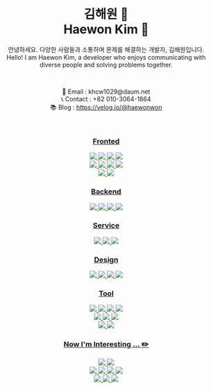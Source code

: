 <div align="center">
  <h1>김해원 🌊<br>Haewon Kim 🐳<br></h1>
  <p>안녕하세요. 다양한 사람들과 소통하며 문제를 해결하는 개발자, 김해원입니다.<br>Hello! I am Haewon Kim, a developer who enjoys communicating with diverse people and solving problems together.</p>
</div><br>

<div align="center">
  <p>📧 Email : khcw1029@daum.net<br>📞 Contact : +82 010-3064-1864<br>📚 Blog : <a href="https://velog.io/@haewonwon">https://velog.io/@haewonwon</p>
  <!--   <img src="https://img.shields.io/badge/LinkedIn-0077B5?style=for-the-badge&logo=linkedin&logoColor=white"/> -->
</div><br>

<div align="center">
  <h3>Fronted</h3>
  <img src="https://img.shields.io/badge/HTML5-E34F26?style=for-the-badge&logo=html5&logoColor=white"/>
  <img src="https://img.shields.io/badge/CSS3-1572B6?style=for-the-badge&logo=css3&logoColor=white"/>
  <img src="https://img.shields.io/badge/JavaScript-F7DF1E?style=for-the-badge&logo=JavaScript&logoColor=white"/>
  <img src="https://img.shields.io/badge/TypeScript-007ACC?style=for-the-badge&logo=typescript&logoColor=white"/>
  <br>
  <img src="https://img.shields.io/badge/React-20232A?style=for-the-badge&logo=react&logoColor=61DAFB"/>
  <img src="https://img.shields.io/badge/Recoil-3578E5?style=for-the-badge&logo=recoil&logoColor=white"/>
  <img src="https://img.shields.io/badge/Redux-593D88?style=for-the-badge&logo=redux&logoColor=white"/>
  <img src="https://img.shields.io/badge/styled--components-DB7093?style=for-the-badge&logo=styled-components&logoColor=white"/>
  <br>
  <img src="https://img.shields.io/badge/React_Router-CA4245?style=for-the-badge&logo=react-router&logoColor=white"/>
  <img src="https://img.shields.io/badge/axios-671ddf?&style=for-the-badge&logo=axios&logoColor=white"/>

  <h3>Backend</h3>
  <img src="https://img.shields.io/badge/JSP-FF160B?style=for-the-badge&logo=openjdk&logoColor=white"/>
  <img src="https://img.shields.io/badge/java-%23ED8B00.svg?style=for-the-badge&logo=openjdk&logoColor=white"/>
  <img src="https://img.shields.io/badge/SQL-4479A1?style=for-the-badge&logoColor=white"/>
  <img src="https://img.shields.io/badge/MariaDB-003545?style=for-the-badge&logo=mariadb&logoColor=white"/>

  <h3>Service</h3>
  <img src="https://img.shields.io/badge/GIT-E44C30?style=for-the-badge&logo=git&logoColor=white"/>
  <img src="https://img.shields.io/badge/Linux-FCC624?style=for-the-badge&logo=linux&logoColor=black"/>
  <img src="https://img.shields.io/badge/Ubuntu-E95420?style=for-the-badge&logo=ubuntu&logoColor=white"/>

  <h3>Design</h3>
  <img src="https://img.shields.io/badge/Figma-F24E1E?style=for-the-badge&logo=figma&logoColor=white"/>
  <img src="https://img.shields.io/badge/Adobe%20Premiere%20Pro-9999FF?style=for-the-badge&logo=Adobe%20Premiere%20Pro&logoColor=white"/>
  <img src="https://img.shields.io/badge/Adobe%20Photoshop-31A8FF?style=for-the-badge&logo=Adobe%20Photoshop&logoColor=black"/>
  <img src="https://img.shields.io/badge/Canva-%2300C4CC.svg?&style=for-the-badge&logo=Canva&logoColor=white"/>
    
  <h3>Tool</h3>
  <img src="https://img.shields.io/badge/Visual_Studio_Code-0078D4?style=for-the-badge&logo=visual%20studio%20code&logoColor=white"/>
  <img src="https://img.shields.io/badge/Notion-000000?style=for-the-badge&logo=notion&logoColor=white"/>
  <img src="https://img.shields.io/badge/Discord-7289DA?style=for-the-badge&logo=discord&logoColor=white"/>
  <img src="https://img.shields.io/badge/Markdown-000000?style=for-the-badge&logo=markdown&logoColor=white"/>
  <br>
  <img src="https://img.shields.io/badge/Prezi-3181FF?style=for-the-badge&logo=prezi&logoColor=white"/>
  <img src="https://img.shields.io/badge/ChatGPT-74aa9c?style=for-the-badge&logo=openai&logoColor=white"/>
  <img src="https://img.shields.io/badge/github%20copilot-000000?style=for-the-badge&logo=githubcopilot&logoColor=white"/>
  <br>
  <img src="https://img.shields.io/badge/eslint-3A33D1?style=for-the-badge&logo=eslint&logoColor=white"/>
  <img src="https://img.shields.io/badge/prettier-1A2C34?style=for-the-badge&logo=prettier&logoColor=F7BA3E"/>

  <h3>Now I'm Interesting ... ✏️</h3>
  <img src="https://img.shields.io/badge/Khan%20Academy-14BF96?style=for-the-badge&logo=Khan%20Academy&logoColor=white"/>
  <img src="https://img.shields.io/badge/MDN_Web_Docs-black?style=for-the-badge&logo=mdnwebdocs&logoColor=white"/>
  <br>
  <img src="https://img.shields.io/badge/React_Native-20232A?style=for-the-badge&logo=react&logoColor=61DAFB"/>
  <img src="https://img.shields.io/badge/Tailwind_CSS-38B2AC?style=for-the-badge&logo=tailwind-css&logoColor=white"/>
  <img src="https://img.shields.io/badge/Jotai-97979A?style=for-the-badge&logoColor=white"/>
  <img src="https://img.shields.io/badge/React_Query-FF4154?style=for-the-badge&logo=ReactQuery&logoColor=white"/>
  <br>
  <img src="https://img.shields.io/badge/Jest-323330?style=for-the-badge&logo=Jest&logoColor=white"/>
  <img src="https://img.shields.io/badge/iTerm2-000000?style=for-the-badge&logo=iterm2&logoColor=white"/>
  <img src="https://img.shields.io/badge/Python-3776AB?style=for-the-badge&logo=python&logoColor=white"/>

</div>

